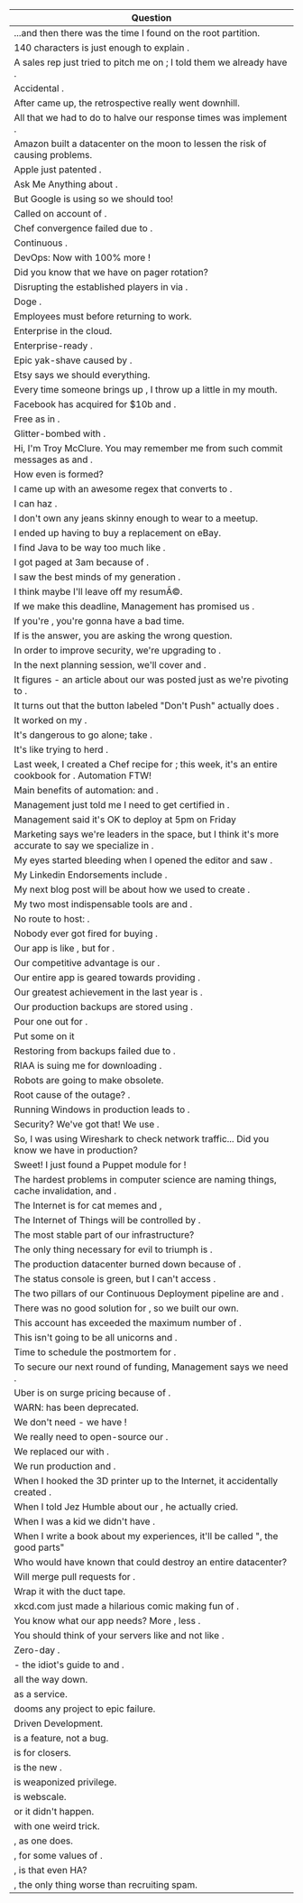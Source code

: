 Question |
--- |
...and then there was the time I found <BLANK> on the root partition. |
140 characters is just enough to explain <BLANK>. |
A sales rep just tried to pitch me on <BLANK>; I told them we already have <BLANK>. |
Accidental <BLANK>. |
After <BLANK> came up, the retrospective really went downhill. |
All that we had to do to halve our response times was implement <BLANK>. |
Amazon built a datacenter on the moon to lessen the risk of <BLANK> causing problems. |
Apple just patented <BLANK>. |
Ask Me Anything about <BLANK>. |
But Google is using <BLANK> so we should too! |
Called on account of <BLANK>. |
Chef convergence failed due to <BLANK>. |
Continuous <BLANK>. |
DevOps: Now with 100% more <BLANK>! |
Did you know that we have <BLANK> on pager rotation? |
Disrupting the established players in <BLANK> via <BLANK>. |
Doge <BLANK>. |
Employees must <BLANK> before returning to work. |
Enterprise <BLANK> in the cloud. |
Enterprise-ready <BLANK>. |
Epic yak-shave caused by <BLANK>. |
Etsy says we should <BLANK> everything. |
Every time someone brings up <BLANK>, I throw up a little in my mouth. |
Facebook has acquired <BLANK> for $10b and <BLANK>. |
Free as in <BLANK>. |
Glitter-bombed with <BLANK>. |
Hi, I'm Troy McClure. You may remember me from such commit messages as <BLANK> and <BLANK>. |
How even is <BLANK> formed? |
I came up with an awesome regex that converts <BLANK> to <BLANK>. |
I can haz <BLANK>. |
I don't own any jeans skinny enough to wear to a <BLANK> meetup. |
I ended up having to buy a replacement <BLANK> on eBay. |
I find Java to be way too much like <BLANK>. |
I got paged at 3am because of <BLANK>. |
I saw the best minds of my generation <BLANK>. |
I think maybe I'll leave <BLANK> off my resum&Atilde;&copy;. |
If we make this deadline, Management has promised us <BLANK>. |
If you're <BLANK>, you're gonna have a bad time. |
If <BLANK> is the answer, you are asking the wrong question. |
In order to improve security, we're upgrading to <BLANK>. |
In the next planning session, we'll cover <BLANK> and <BLANK>. |
It figures - an article about our <BLANK> was posted just as we're pivoting to <BLANK>. |
It turns out that the button labeled "Don't Push" actually does <BLANK>. |
It worked on my <BLANK>. |
It's dangerous to go alone; take <BLANK>. |
It's like trying to herd <BLANK>. |
Last week, I created a Chef recipe for <BLANK>; this week, it's an entire cookbook for <BLANK>. Automation FTW! |
Main benefits of automation: <BLANK> and <BLANK>. |
Management just told me I need to get certified in <BLANK>. |
Management said it's OK to deploy <BLANK> at 5pm on Friday |
Marketing says we're leaders in the <BLANK> space, but I think it's more accurate to say we specialize in <BLANK>. |
My eyes started bleeding when I opened the editor and saw <BLANK>. |
My Linkedin Endorsements include <BLANK>. |
My next blog post will be about how we used <BLANK> to create <BLANK>. |
My two most indispensable tools are <BLANK> and <BLANK>. |
No route to host: <BLANK>. |
Nobody ever got fired for buying <BLANK>. |
Our app is like <BLANK>, but for <BLANK>. |
Our competitive advantage is our <BLANK>. |
Our entire app is geared towards providing <BLANK>. |
Our greatest achievement in the last year is <BLANK>. |
Our production backups are stored using <BLANK>. |
Pour one out for <BLANK>. |
Put some <BLANK> on it |
Restoring from backups failed due to <BLANK>. |
RIAA is suing me for downloading <BLANK>. |
Robots are going to make <BLANK> obsolete. |
Root cause of the outage? <BLANK>. |
Running Windows in production leads to <BLANK>. |
Security? We've got that! We use <BLANK>. |
So, I was using Wireshark to check network traffic... Did you know we have <BLANK> in production? |
Sweet! I just found a Puppet module for <BLANK>! |
The hardest problems in computer science are naming things, cache invalidation, and <BLANK>. |
The Internet is for cat memes and <BLANK>, |
The Internet of Things will be controlled by <BLANK>. |
The most stable part of our infrastructure? <BLANK> |
The only thing necessary for evil to triumph is <BLANK>. |
The production datacenter burned down because of <BLANK>. |
The status console is green, but I can't access <BLANK>. |
The two pillars of our Continuous Deployment pipeline are <BLANK> and <BLANK>. |
There was no good solution for <BLANK>, so we built our own. |
This account has exceeded the maximum number of <BLANK>. |
This isn't going to be all unicorns and <BLANK>. |
Time to schedule the postmortem for <BLANK>. |
To secure our next round of funding, Management says we need <BLANK>. |
Uber is on surge pricing because of <BLANK>. |
WARN: <BLANK> has been deprecated. |
We don't need <BLANK> - we have <BLANK>! |
We really need to open-source our <BLANK>. |
We replaced our <BLANK> with <BLANK>. |
We run production <BLANK> and <BLANK>. |
When I hooked the 3D printer up to the Internet, it accidentally created <BLANK>. |
When I told Jez Humble about our <BLANK>, he actually cried. |
When I was a kid we didn't have <BLANK>. |
When I write a book about my experiences, it'll be called "<BLANK>, the good parts" |
Who would have known that <BLANK> could destroy an entire datacenter? |
Will merge pull requests for <BLANK>. |
Wrap it with the <BLANK> duct tape. |
xkcd.com just made a hilarious comic making fun of <BLANK>. |
You know what our app needs? More <BLANK>, less <BLANK>. |
You should think of your servers like <BLANK> and not like <BLANK>. |
Zero-day <BLANK>. |
<BLANK> - the idiot's guide to <BLANK> and <BLANK>. |
<BLANK> all the way down. |
<BLANK> as a service. |
<BLANK> dooms any project to epic failure. |
<BLANK> Driven Development. |
<BLANK> is a feature, not a bug. |
<BLANK> is for closers. |
<BLANK> is the new <BLANK>. |
<BLANK> is weaponized privilege. |
<BLANK> is webscale. |
<BLANK> or it didn't happen. |
<BLANK> with one weird trick. |
<BLANK>, as one does. |
<BLANK>, for some values of <BLANK>. |
<BLANK>, is that even HA? |
<BLANK>, the only thing worse than recruiting spam. |
